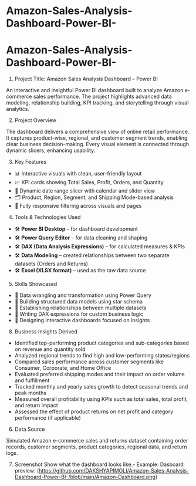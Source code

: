 # Amazon-Sales-Analysis-Dashboard-Power-BI-
# Amazon-Sales-Analysis-Dashboard-Power-BI-
1. Project Title: Amazon Sales Analysis Dashboard – Power BI

An interactive and insightful Power BI dashboard built to analyze Amazon e-commerce sales performance. The project highlights advanced data modeling, relationship building, KPI tracking, and storytelling through visual analytics.

2. Project Overview

The dashboard delivers a comprehensive view of online retail performance. It captures product-wise, regional, and customer segment trends, enabling clear business decision-making. Every visual element is connected through dynamic slicers, enhancing usability.

3. Key Features

- 📊 Interactive visuals with clean, user-friendly layout  
- 📈 KPI cards showing Total Sales, Profit, Orders, and Quantity  
- 📅 Dynamic date range slicer with calendar and slider view  
- 🗂️ Product, Region, Segment, and Shipping Mode-based analysis  
- 🔄 Fully responsive filtering across visuals and pages  

4. Tools & Technologies Used

- 🛠️ **Power BI Desktop** – for dashboard development  
- 🛠️ **Power Query Editor** – for data cleaning and shaping  
- 🛠️ **DAX (Data Analysis Expressions)** – for calculated measures & KPIs  
- 🛠️ **Data Modeling** – created relationships between two separate datasets (Orders and Returns)  
- 🛠️ **Excel (XLSX format)** – used as the raw data source  

5. Skills Showcased

- 📌 Data wrangling and transformation using Power Query  
- 📌 Building structured data models using star schema  
- 📌 Establishing relationships between multiple datasets  
- 📌 Writing DAX expressions for custom business logic  
- 📌 Designing interactive dashboards focused on insights  

8. Business Insights Derived

- Identified top-performing product categories and sub-categories based on revenue and quantity sold  
- Analyzed regional trends to find high and low-performing states/regions  
- Compared sales performance across customer segments like Consumer, Corporate, and Home Office  
- Evaluated preferred shipping modes and their impact on order volume and fulfillment  
- Tracked monthly and yearly sales growth to detect seasonal trends and peak months  
- Measured overall profitability using KPIs such as total sales, total profit, and return impact  
- Assessed the effect of product returns on net profit and category performance (if applicable)

6. Data Source

Simulated Amazon e-commerce sales and returns dataset containing order records, customer segments, product categories, regional data, and return logs.

7. Screenshot
Show what the dashboard looks like.-
Example: Dasboard preview: (https://github.com/DAKSHYAPIMOLI/Amazon-Sales-Analysis-Dashboard-Power-BI-/blob/main/Amazon-Dashboard.png)
